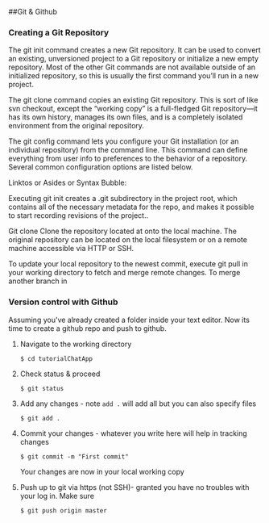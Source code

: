 ##Git & Github

### Creating a Git Repository

The git init command creates a new Git repository. It can be used to convert an existing, unversioned project to a Git repository or initialize a new empty repository. Most of the other Git commands are not available outside of an initialized repository, so this is usually the first command you’ll run in a new project.

The git clone command copies an existing Git repository. This is sort of like svn checkout, except the “working copy” is a full-fledged Git repository—it has its own history, manages its own files, and is a completely isolated environment from the original repository.

The git config command lets you configure your Git installation (or an individual repository) from the command line. This command can define everything from user info to preferences to the behavior of a repository. Several common configuration options are listed below. 

Linktos or Asides or Syntax Bubble:

Executing git init creates a .git subdirectory in the project root, which contains all of the necessary metadata for the repo, and makes it possible to start recording revisions of the project.. 

Git clone <repo>
Clone the repository located at <repo> onto the local machine. The original repository can be located on the local filesystem or on a remote machine accessible via HTTP or SSH.

To update your local repository to the newest commit, execute git pull in your working directory to fetch and merge remote changes. To merge another branch in


### Version control with Github

Assuming you've already created a folder inside your text editor. Now its time to create a github repo and push to github. 

1. Navigate to the working directory 

	```
	$ cd tutorialChatApp
	```
2. Check status & proceed

	```
	$ git status
	```

3. Add any changes - note `add .` will add all but you can also specify files

	```
	$ git add .
	```
4. Commit your changes - whatever you write here will help in tracking changes

	```
	$ git commit -m "First commit"

	```
	Your changes are now in your local working copy

5. Push up to git via https (not SSH)- granted you have no troubles with your log in. Make sure 

	```
	$ git push origin master

	```
